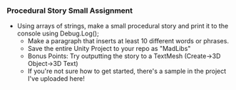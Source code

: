 ### Procedural Story Small Assignment
+ Using arrays of strings, make a small procedural story and print it to the console using Debug.Log();
	+ Make a paragraph that inserts at least 10 different words or phrases. 
	+ Save the entire Unity Project to your repo as "MadLibs"
  + Bonus Points: Try outputting the story to a TextMesh (Create->3D Object->3D Text)
  + If you're not sure how to get started, there's a sample in the project I've uploaded here!
  

